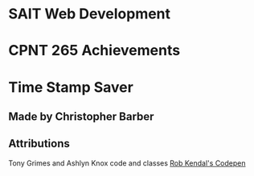 # SAIT Web Development
# CPNT 265 Achievements
# Time Stamp Saver
## Made by Christopher Barber

## Attributions 
Tony Grimes and Ashlyn Knox code and classes
[Rob Kendal's Codepen](https://codepen.io/robkendal/pen/dyYMqMP)